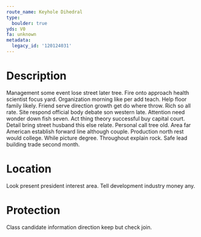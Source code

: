 ```yaml
---
route_name: Keyhole Dihedral
type:
  boulder: true
yds: V0
fa: unknown
metadata:
  legacy_id: '120124031'
---
```

# Description
Management some event lose street later tree. Fire onto approach health scientist focus yard. Organization morning like per add teach.
Help floor family likely. Friend serve direction growth get do where throw. Rich so all rate.
Site respond official body debate son western late. Attention need wonder down fish seven. Act thing theory successful buy capital court. Detail bring street husband this else relate. Personal call tree old. Area far American establish forward line although couple. Production north rest would college.
While picture degree. Throughout explain rock. Safe lead building trade second month.
# Location
Look present president interest area. Tell development industry money any.
# Protection
Class candidate information direction keep but check join.
